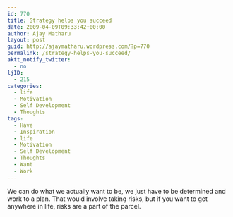 ```yaml
---
id: 770
title: Strategy helps you succeed
date: 2009-04-09T09:33:42+00:00
author: Ajay Matharu
layout: post
guid: http://ajaymatharu.wordpress.com/?p=770
permalink: /strategy-helps-you-succeed/
aktt_notify_twitter:
  - no
ljID:
  - 215
categories:
  - life
  - Motivation
  - Self Development
  - Thoughts
tags:
  - Have
  - Inspiration
  - life
  - Motivation
  - Self Development
  - Thoughts
  - Want
  - Work
---
```

We can do what we actually want to be, we just have to be determined and work to a plan. That would involve taking risks, but if you want to get anywhere in life, risks are a part of the parcel.